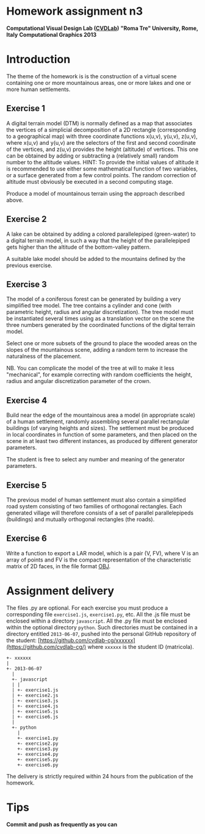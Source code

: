 # Homework assignment n3
**Computational Visual Design Lab ([CVDLab](https://github.com/cvdlab))**
**"Roma Tre" University, Rome, Italy**
**Computational Graphics 2013**

# Introduction

The theme of the homework is is the construction of a virtual scene containing one or more mountainous areas, one or more lakes and one or more human settlements.


## Exercise 1

A digital terrain model (DTM) is normally defined as a map that associates the vertices of a simplicial decomposition of a 2D rectangle (corresponding to a geographical map) with three coordinate functions x(u,v), y(u,v), z(u,v), where x(u,v) and y(u,v) are the selectors of the first and second coordinate of the vertices, and z(u,v) provides the height (altitude) of vertices. This one can be obtained by adding or subtracting a (relatively small) random number to the altitude values.
HINT: To provide the initial values of altitude it is recommended to use either some mathematical function of two variables, or a surface generated from a few control points. The random correction of altitude must obviously be executed in a second computing stage.

Produce a model of mountainous terrain using the approach described above.

## Exercise 2

A lake can be obtained by adding a colored parallelepiped (green-water) to a digital terrain model, in such a way that the height of the parallelepiped gets higher than the altitude of the bottom-valley pattern.

A suitable lake model should be added to the mountains defined by the previous exercise.

## Exercise 3

The model of a coniferous forest can be generated by building a very simplified tree model. The tree contains a cylinder and cone (with parametric height, radius and angular discretization).
The tree model must be instantiated several times using as a translation vector on the scene the three numbers generated by the coordinated functions of the digital terrain model.

Select one or more subsets of the ground to place the wooded areas on the slopes of the mountainous scene, adding a random term to increase the naturalness of the placement.

NB. You can complicate the model of the tree at will to make it less "mechanical", for example correcting with random coefficients the height, radius and angular discretization parameter of the crown.


## Exercise 4

Build near the edge of the mountainous area a model (in appropriate scale) of a human settlement, randomly assembling several parallel rectangular buildings (of varying heights and sizes). The settlement must be produced in local coordinates in function of some parameters, and then placed on the scene in at least two different instances, as produced by different generator parameters.

The student is free to select any number and meaning of the generator parameters.

## Exercise 5

The previous model of human settlement must also contain a simplified road system consisting of two families of orthogonal rectangles.
Each generated village will therefore consists of a set of parallel parallelepipeds (buildings) and  mutually orthogonal rectangles (the roads).

## Exercise 6

Write a function to export a LAR model, which is a pair (V, FV), where V is an array of points and FV is the compact representation of the  characteristic matrix of 2D faces, in the file format [OBJ](http://en.wikipedia.org/wiki/Wavefront_.obj_file).

# Assignment delivery

The files .py are optional.
For each exercise you must produce a corresponding file `exercise1.js`, `exercise1.py`, etc.
All the .js file must be enclosed within a directory `javascript`.
All the .py file must be enclosed within the optional directory `python`.
Such directories must be contained in a directory entitled `2013-06-07`,
pushed into the personal GitHub repository of the student: [https://github.com/cvdlab-cg/xxxxxx](https://github.com/cvdlab-cg/)
where `xxxxxx` is the student ID  (matricola).

```
+- xxxxxx
|
+- 2013-06-07
  |
  +- javascript
  | |
  | +- exercise1.js
  | +- exercise2.js
  | +- exercise3.js
  | +- exercise4.js
  | +- exercise5.js
  | +- exercise6.js
  |
  +- python
    |
    +- exercise1.py
    +- exercise2.py
    +- exercise3.py
    +- exercise4.py
    +- exercise5.py
    +- exercise6.py
```

The delivery is strictly required within 24 hours from the publication of the homework.

# Tips

#### Commit and push as frequently as you can


